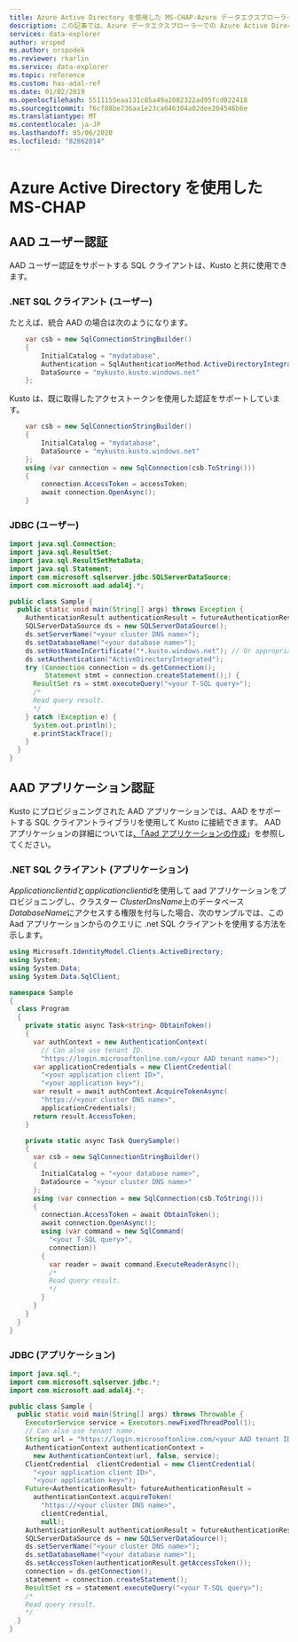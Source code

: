 ```yaml
---
title: Azure Active Directory を使用した MS-CHAP-Azure データエクスプローラー |Microsoft Docs
description: この記事では、Azure データエクスプローラーでの Azure Active Directory を使用した MS TDS について説明します。
services: data-explorer
author: orspod
ms.author: orspodek
ms.reviewer: rkarlin
ms.service: data-explorer
ms.topic: reference
ms.custom: has-adal-ref
ms.date: 01/02/2019
ms.openlocfilehash: 5511155eaa131c85a49a2082322ad95fcd022418
ms.sourcegitcommit: f6cf88be736aa1e23ca046304a02dee204546b6e
ms.translationtype: MT
ms.contentlocale: ja-JP
ms.lasthandoff: 05/06/2020
ms.locfileid: "82862014"
---
```

# <a name="ms-tds-with-azure-active-directory"></a>Azure Active Directory を使用した MS-CHAP

## <a name="aad-user-authentication"></a>AAD ユーザー認証

AAD ユーザー認証をサポートする SQL クライアントは、Kusto と共に使用できます。

### <a name="net-sql-client-user"></a>.NET SQL クライアント (ユーザー)

たとえば、統合 AAD の場合は次のようになります。
```csharp
    var csb = new SqlConnectionStringBuilder()
    {
        InitialCatalog = "mydatabase",
        Authentication = SqlAuthenticationMethod.ActiveDirectoryIntegrated,
        DataSource = "mykusto.kusto.windows.net"
    };
```

Kusto は、既に取得したアクセストークンを使用した認証をサポートしています。
```csharp
    var csb = new SqlConnectionStringBuilder()
    {
        InitialCatalog = "mydatabase",
        DataSource = "mykusto.kusto.windows.net"
    };
    using (var connection = new SqlConnection(csb.ToString()))
    {
        connection.AccessToken = accessToken;
        await connection.OpenAsync();
    }
```

### <a name="jdbc-user"></a>JDBC (ユーザー)

```java
import java.sql.Connection;
import java.sql.ResultSet;
import java.sql.ResultSetMetaData;
import java.sql.Statement;
import com.microsoft.sqlserver.jdbc.SQLServerDataSource;
import com.microsoft.aad.adal4j.*;

public class Sample {
  public static void main(String[] args) throws Exception {
    AuthenticationResult authenticationResult = futureAuthenticationResult.get();
    SQLServerDataSource ds = new SQLServerDataSource();
    ds.setServerName("<your cluster DNS name>");
    ds.setDatabaseName("<your database name>");
    ds.setHostNameInCertificate("*.kusto.windows.net"); // Or appropriate regional domain.
    ds.setAuthentication("ActiveDirectoryIntegrated");
    try (Connection connection = ds.getConnection();
         Statement stmt = connection.createStatement();) {
      ResultSet rs = stmt.executeQuery("<your T-SQL query>");
      /*
      Read query result.
      */
    } catch (Exception e) {
      System.out.println();
      e.printStackTrace();
    }
  }
}
```

## <a name="aad-application-authentication"></a>AAD アプリケーション認証

Kusto にプロビジョニングされた AAD アプリケーションでは、AAD をサポートする SQL クライアントライブラリを使用して Kusto に接続できます。 AAD アプリケーションの詳細については[、「Aad アプリケーションの作成](../../management/access-control/how-to-provision-aad-app.md)」を参照してください。

### <a name="net-sql-client-application"></a>.NET SQL クライアント (アプリケーション)

*Applicationclientid*と*applicationclientid*を使用して aad アプリケーションをプロビジョニングし、クラスター *ClusterDnsName*上のデータベース*DatabaseName*にアクセスする権限を付与した場合、次のサンプルでは、この Aad アプリケーションからのクエリに .net SQL クライアントを使用する方法を示します。

```csharp
using Microsoft.IdentityModel.Clients.ActiveDirectory;
using System;
using System.Data;
using System.Data.SqlClient;

namespace Sample
{
  class Program
  {
    private static async Task<string> ObtainToken()
    {
      var authContext = new AuthenticationContext(
        // Can also use tenant ID.
        "https://login.microsoftonline.com/<your AAD tenant name>");
      var applicationCredentials = new ClientCredential(
        "<your application client ID>",
        "<your application key>");
      var result = await authContext.AcquireTokenAsync(
        "https://<your cluster DNS name>",
        applicationCredentials);
      return result.AccessToken;
    }

    private static async Task QuerySample()
    {
      var csb = new SqlConnectionStringBuilder()
      {
        InitialCatalog = "<your database name>",
        DataSource = "<your cluster DNS name>"
      };
      using (var connection = new SqlConnection(csb.ToString()))
      {
        connection.AccessToken = await ObtainToken();
        await connection.OpenAsync();
        using (var command = new SqlCommand(
          "<your T-SQL query>",
          connection))
        {
          var reader = await command.ExecuteReaderAsync();
          /*
          Read query result.
          */
        }
      }
    }
  }
}
```

### <a name="jdbc-application"></a>JDBC (アプリケーション)

```java
import java.sql.*;
import com.microsoft.sqlserver.jdbc.*;
import com.microsoft.aad.adal4j.*;

public class Sample {
  public static void main(String[] args) throws Throwable {
    ExecutorService service = Executors.newFixedThreadPool(1);
    // Can also use tenant name.
    String url = "https://login.microsoftonline.com/<your AAD tenant ID>";
    AuthenticationContext authenticationContext =
      new AuthenticationContext(url, false, service);
    ClientCredential  clientCredential = new ClientCredential(
      "<your application client ID>",
      "<your application key>");
    Future<AuthenticationResult> futureAuthenticationResult =
      authenticationContext.acquireToken(
        "https://<your cluster DNS name>",
        clientCredential,
        null);
    AuthenticationResult authenticationResult = futureAuthenticationResult.get();
    SQLServerDataSource ds = new SQLServerDataSource();
    ds.setServerName("<your cluster DNS name>");
    ds.setDatabaseName("<your database name>");
    ds.setAccessToken(authenticationResult.getAccessToken());
    connection = ds.getConnection();
    statement = connection.createStatement();
    ResultSet rs = statement.executeQuery("<your T-SQL query>");
    /*
    Read query result.
    */
  }
}
```